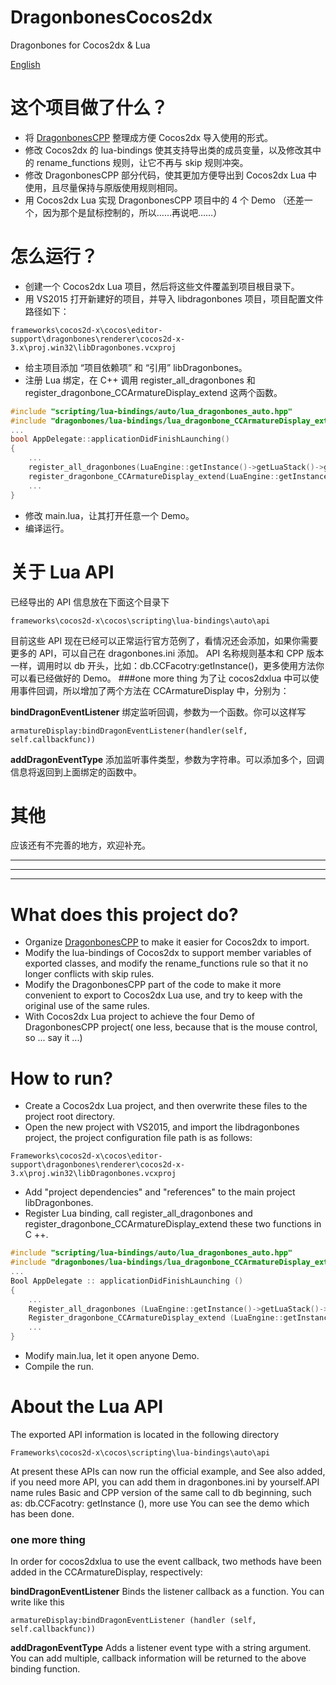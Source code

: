 # DragonbonesCocos2dx
Dragonbones for Cocos2dx & Lua

[English](#what-does-this-project-do)

# 这个项目做了什么？
* 将 [DragonbonesCPP](https://github.com/DragonBones/DragonBonesCPP) 整理成方便 Cocos2dx 导入使用的形式。
* 修改 Cocos2dx 的 lua-bindings 使其支持导出类的成员变量，以及修改其中的 rename_functions 规则，让它不再与 skip 规则冲突。
* 修改 DragonbonesCPP 部分代码，使其更加方便导出到 Cocos2dx Lua 中使用，且尽量保持与原版使用规则相同。
* 用 Cocos2dx Lua 实现 DragonbonesCPP 项目中的 4 个 Demo （还差一个，因为那个是鼠标控制的，所以……再说吧……）

# 怎么运行？
* 创建一个 Cocos2dx Lua 项目，然后将这些文件覆盖到项目根目录下。
* 用 VS2015 打开新建好的项目，并导入 libdragonbones 项目，项目配置文件路径如下：

`frameworks\cocos2d-x\cocos\editor-support\dragonbones\renderer\cocos2d-x-3.x\proj.win32\libDragonbones.vcxproj`

* 给主项目添加 “项目依赖项” 和 “引用” libDragonbones。
* 注册 Lua 绑定，在 C++ 调用 register_all_dragonbones 和 register_dragonbone_CCArmatureDisplay_extend 这两个函数。
```cpp
#include "scripting/lua-bindings/auto/lua_dragonbones_auto.hpp"
#include "dragonbones/lua-bindings/lua_dragonbone_CCArmatureDisplay_extend.h"
...
bool AppDelegate::applicationDidFinishLaunching()
{
    ...
    register_all_dragonbones(LuaEngine::getInstance()->getLuaStack()->getLuaState());
    register_dragonbone_CCArmatureDisplay_extend(LuaEngine::getInstance()->getLuaStack()->getLuaState());
    ...
}
```
* 修改 main.lua，让其打开任意一个 Demo。
* 编译运行。

# 关于 Lua API
已经导出的 API 信息放在下面这个目录下

`frameworks\cocos2d-x\cocos\scripting\lua-bindings\auto\api`

目前这些 API 现在已经可以正常运行官方范例了，看情况还会添加，如果你需要更多的 API，可以自己在 dragonbones.ini 添加。
API 名称规则基本和 CPP 版本一样，调用时以 db 开头，比如：db.CCFacotry:getInstance()，更多使用方法你可以看已经做好的 Demo。
###one more thing
为了让 cocos2dxlua 中可以使用事件回调，所以增加了两个方法在 CCArmatureDisplay 中，分别为：

**bindDragonEventListener** 绑定监听回调，参数为一个函数。你可以这样写 

`armatureDisplay:bindDragonEventListener(handler(self, self.callbackfunc))`

**addDragonEventType** 添加监听事件类型，参数为字符串。可以添加多个，回调信息将返回到上面绑定的函数中。

# 其他
应该还有不完善的地方，欢迎补充。


------------

------------

------------

# What does this project do?
* Organize [DragonbonesCPP](https://github.com/DragonBones/DragonBonesCPP) to make it easier for Cocos2dx to import.
* Modify the lua-bindings of Cocos2dx to support member variables of exported classes, and modify the rename_functions rule so that it no longer conflicts with skip rules.
* Modify the DragonbonesCPP part of the code to make it more convenient to export to Cocos2dx Lua use, and try to keep with the original use of the same rules.
* With Cocos2dx Lua project to achieve the four Demo of DragonbonesCPP project( one less, because that is the mouse control, so ... say it ...)

# How to run?
- Create a Cocos2dx Lua project, and then overwrite these files to the project root directory.
- Open the new project with VS2015, and import the libdragonbones project, the project configuration file path is as follows:

`Frameworks\cocos2d-x\cocos\editor-support\dragonbones\renderer\cocos2d-x-3.x\proj.win32\libDragonbones.vcxproj`

- Add "project dependencies" and "references" to the main project libDragonbones.
- Register Lua binding, call  register_all_dragonbones and register_dragonbone_CCArmatureDisplay_extend these two functions in C ++.
```cpp
#include "scripting/lua-bindings/auto/lua_dragonbones_auto.hpp"
#include "dragonbones/lua-bindings/lua_dragonbone_CCArmatureDisplay_extend.h"
...
Bool AppDelegate :: applicationDidFinishLaunching ()
{
    ...
    Register_all_dragonbones (LuaEngine::getInstance()->getLuaStack()->getLuaState());
    Register_dragonbone_CCArmatureDisplay_extend (LuaEngine::getInstance()->getLuaStack()->getLuaState());
    ...
}
```
- Modify main.lua, let it open anyone Demo.
- Compile the run.

# About the Lua API
The exported API information is located in the following directory

`Frameworks\cocos2d-x\cocos\scripting\lua-bindings\auto\api`

At present these APIs can now run the official example, and See also added, if you need more API, you can add them in dragonbones.ini by yourself.API name rules Basic and CPP version of the same call to db beginning, such as: db.CCFacotry: getInstance (), more use You can see the demo which has been done.
### one more thing
In order for cocos2dxlua to use the event callback, two methods have been added in the CCArmatureDisplay, respectively:

**bindDragonEventListener** Binds the listener callback as a function. You can write like this

`armatureDisplay:bindDragonEventListener (handler (self, self.callbackfunc))`

**addDragonEventType** Adds a listener event type with a string argument. You can add multiple, callback information will be returned to the above binding function.

